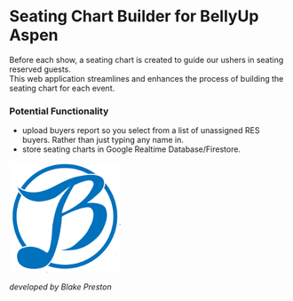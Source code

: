 # Seating Chart Builder for BellyUp Aspen 

Before each show, a seating chart is created to guide our ushers in seating reserved guests.  
This web application streamlines and enhances the process of building the seating chart for each event.

  

### Potential Functionality  
- upload buyers report so you select from a list of unassigned RES buyers. Rather than just typing any name in.  
- store seating charts in Google Realtime Database/Firestore.

<img src="https://github.com/BeToast/SeatingChartBuilderBUA/blob/main/public/bellyUpLogo.png" alt="drawing" height="200"/>  


*developed by Blake Preston*
